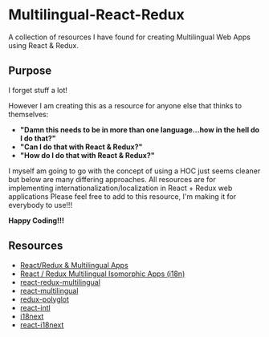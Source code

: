 # Multilingual-React-Redux
A collection of resources I have found for creating Multilingual Web Apps using React &amp; Redux.

## Purpose
I forget stuff a lot! 

However I am creating this as a resource for anyone else that thinks to themselves:

* __"Damn this needs to be in more than one language...how in the hell do I do that?"__
* __"Can I do that with React & Redux?"__
* __"How do I do that with React & Redux?"__


I myself am going to go with the concept of using a HOC just seems cleaner but below are many differing approaches.
All resources are for implementing internationalization/localization in React + Redux web applications Please feel free to add to this resource, I'm making it for everybody to use!!!

**Happy Coding!!!**

## Resources
- [React/Redux & Multilingual Apps](http://stackoverflow.com/questions/33413880/react-redux-and-multilingual-internationalization-apps-architecture)
- [React / Redux Multilingual Isomorphic Apps (i18n)](http://thinhnc.com/coding-tips/reactjs/react-redux-multilingual-isomorphic-apps-i18n.html)
- [react-redux-multilingual](https://github.com/rmdort/react-redux-multilingual)
- [react-multilingual](https://github.com/hasangilak/react-multilingual)
- [redux-polyglot](https://github.com/Tiqa/redux-polyglot)
- [react-intl](https://github.com/yahoo/react-intl)
- [i18next](http://i18next.com)
- [react-i18next](https://github.com/i18next/react-i18next)
